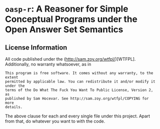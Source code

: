# `oasp-r`: A Reasoner for Simple Conceptual Programs under the Open Answer Set Semantics







## License Information

All code published under the (http://sam.zoy.org/wtfpl/)[WTFPL]. Additionally, no warranty whatsoever, as in

    This program is free software. It comes without any warranty, to the extent
    permitted by applicable law. You can redistribute it and/or modify it under the
    terms of the Do What The Fuck You Want To Public License, Version 2, as
    published by Sam Hocevar. See http://sam.zoy.org/wtfpl/COPYING for more
    details.

The above clause for each and every single file under this project. Apart from that, do whatever you want to with the code.
